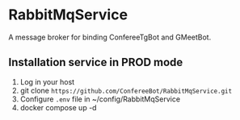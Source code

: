 # RabbitMqService
A message broker for binding ConfereeTgBot and GMeetBot.

## Installation service in PROD mode
1. Log in your host
2. git clone `https://github.com/ConfereeBot/RabbitMqService.git`
3. Configure `.env` file in ~/config/RabbitMqService
4. docker compose up -d
